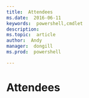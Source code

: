 ```yaml
---
title:  Attendees
ms.date:  2016-06-11
keywords:  powershell,cmdlet
description:  
ms.topic:  article
author:  Andy
manager:  dongill
ms.prod:  powershell

---
```

# Attendees
